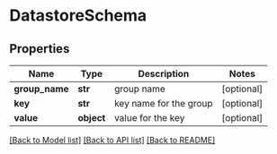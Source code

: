 # DatastoreSchema

## Properties
Name | Type | Description | Notes
------------ | ------------- | ------------- | -------------
**group_name** | **str** | group name | [optional] 
**key** | **str** | key name for the group | [optional] 
**value** | **object** | value for the key | [optional] 

[[Back to Model list]](../README.md#documentation-for-models) [[Back to API list]](../README.md#documentation-for-api-endpoints) [[Back to README]](../README.md)


